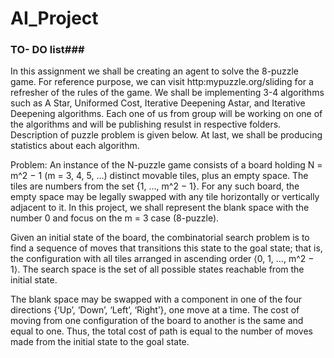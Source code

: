 # AI_Project


### TO- DO list###

In this assignment we shall be creating an agent to solve the 8-puzzle game. For reference purpose, we can visit http:mypuzzle.org/sliding for a refresher of the rules of the game. We shall be implementing 3-4 algorithms such as A Star, Uniformed Cost, Iterative Deepening Astar, and Iterative Deepening algorithms. Each one of us from group will be working on one of the algorithms and will be publishing resulst in respective folders. Description of puzzle problem is given below. At last, we shall be producing statistics about each algorithm.

Problem:
An instance of the N-puzzle game consists of a board holding N = m^2 − 1 (m = 3, 4, 5, ...) distinct movable tiles, plus an empty space. The tiles are numbers from the set {1, …, m^2 − 1}. For any such board, the empty space may be legally swapped with any tile horizontally or vertically adjacent to it. In this project, we shall represent the blank space with the number 0 and focus on the m = 3 case (8-puzzle).

Given an initial state of the board, the combinatorial search problem is to find a sequence of moves that transitions this state to the goal state; that is, the configuration with all tiles arranged in ascending order ⟨0, 1, …, m^2 − 1⟩. The search space is the set of all possible states reachable from the initial state.

The blank space may be swapped with a component in one of the four directions {‘Up’, ‘Down’, ‘Left’, ‘Right’}, one move at a time. The cost of moving from one configuration of the board to another is the same and equal to one. Thus, the total cost of path is equal to the number of moves made from the initial state to the goal state.

